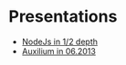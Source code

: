 Presentations
=============

* [NodeJs in 1/2 depth](http://floatdrop.github.io/presents/nodejs-half-depth)
* [Auxilium in 06.2013](http://floatdrop.github.io/presents/auxilium-summer-2013)
